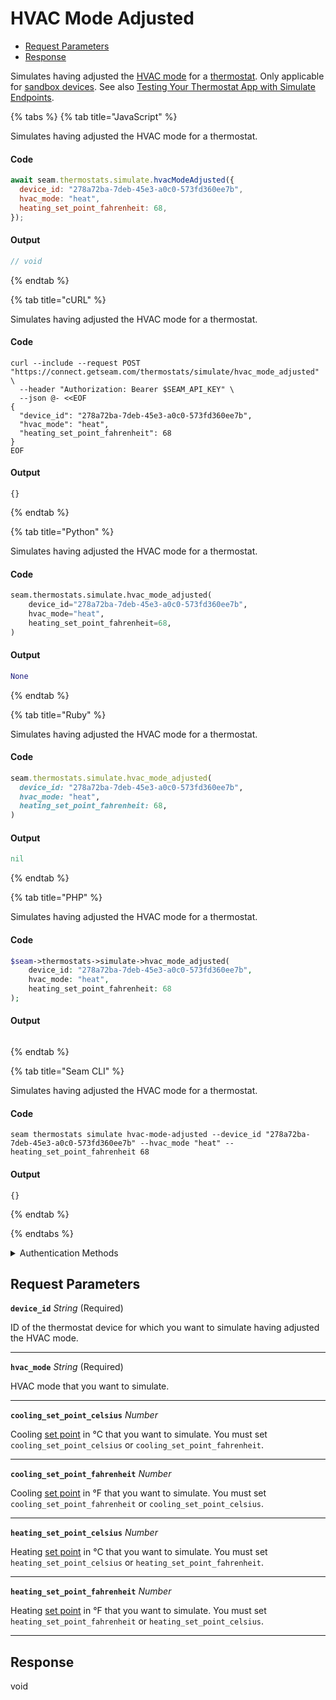 # HVAC Mode Adjusted

- [Request Parameters](#request-parameters)
- [Response](#response)

Simulates having adjusted the [HVAC mode](../../../capability-guides/thermostats/understanding-thermostat-concepts/hvac-mode.md) for a [thermostat](https://docs.seam.co/latest/capability-guides/thermostats). Only applicable for [sandbox devices](../../../core-concepts/workspaces/README.md#sandbox-workspaces). See also [Testing Your Thermostat App with Simulate Endpoints](../../../capability-guides/thermostats/testing-your-thermostat-app-with-simulate-endpoints.md).


{% tabs %}
{% tab title="JavaScript" %}

Simulates having adjusted the HVAC mode for a thermostat.

#### Code

```javascript
await seam.thermostats.simulate.hvacModeAdjusted({
  device_id: "278a72ba-7deb-45e3-a0c0-573fd360ee7b",
  hvac_mode: "heat",
  heating_set_point_fahrenheit: 68,
});
```

#### Output

```javascript
// void
```
{% endtab %}

{% tab title="cURL" %}

Simulates having adjusted the HVAC mode for a thermostat.

#### Code

```curl
curl --include --request POST "https://connect.getseam.com/thermostats/simulate/hvac_mode_adjusted" \
  --header "Authorization: Bearer $SEAM_API_KEY" \
  --json @- <<EOF
{
  "device_id": "278a72ba-7deb-45e3-a0c0-573fd360ee7b",
  "hvac_mode": "heat",
  "heating_set_point_fahrenheit": 68
}
EOF
```

#### Output

```curl
{}
```
{% endtab %}

{% tab title="Python" %}

Simulates having adjusted the HVAC mode for a thermostat.

#### Code

```python
seam.thermostats.simulate.hvac_mode_adjusted(
    device_id="278a72ba-7deb-45e3-a0c0-573fd360ee7b",
    hvac_mode="heat",
    heating_set_point_fahrenheit=68,
)
```

#### Output

```python
None
```
{% endtab %}

{% tab title="Ruby" %}

Simulates having adjusted the HVAC mode for a thermostat.

#### Code

```ruby
seam.thermostats.simulate.hvac_mode_adjusted(
  device_id: "278a72ba-7deb-45e3-a0c0-573fd360ee7b",
  hvac_mode: "heat",
  heating_set_point_fahrenheit: 68,
)
```

#### Output

```ruby
nil
```
{% endtab %}

{% tab title="PHP" %}

Simulates having adjusted the HVAC mode for a thermostat.

#### Code

```php
$seam->thermostats->simulate->hvac_mode_adjusted(
    device_id: "278a72ba-7deb-45e3-a0c0-573fd360ee7b",
    hvac_mode: "heat",
    heating_set_point_fahrenheit: 68
);
```

#### Output

```php

```
{% endtab %}

{% tab title="Seam CLI" %}

Simulates having adjusted the HVAC mode for a thermostat.

#### Code

```seam_cli
seam thermostats simulate hvac-mode-adjusted --device_id "278a72ba-7deb-45e3-a0c0-573fd360ee7b" --hvac_mode "heat" --heating_set_point_fahrenheit 68
```

#### Output

```seam_cli
{}
```
{% endtab %}

{% endtabs %}


<details>

<summary>Authentication Methods</summary>

- API key
- Personal access token
  <br>Must also include the `seam-workspace` header in the request.

To learn more, see [Authentication](https://docs.seam.co/latest/api/authentication).
</details>

## Request Parameters

**`device_id`** *String* (Required)

ID of the thermostat device for which you want to simulate having adjusted the HVAC mode.

---

**`hvac_mode`** *String* (Required)

HVAC mode that you want to simulate.

---

**`cooling_set_point_celsius`** *Number*

Cooling [set point](../../../capability-guides/thermostats/understanding-thermostat-concepts/set-points.md) in °C that you want to simulate. You must set `cooling_set_point_celsius` or `cooling_set_point_fahrenheit`.

---

**`cooling_set_point_fahrenheit`** *Number*

Cooling [set point](../../../capability-guides/thermostats/understanding-thermostat-concepts/set-points.md) in °F that you want to simulate. You must set `cooling_set_point_fahrenheit` or `cooling_set_point_celsius`.

---

**`heating_set_point_celsius`** *Number*

Heating [set point](../../../capability-guides/thermostats/understanding-thermostat-concepts/set-points.md) in °C that you want to simulate. You must set `heating_set_point_celsius` or `heating_set_point_fahrenheit`.

---

**`heating_set_point_fahrenheit`** *Number*

Heating [set point](../../../capability-guides/thermostats/understanding-thermostat-concepts/set-points.md) in °F that you want to simulate. You must set `heating_set_point_fahrenheit` or `heating_set_point_celsius`.

---


## Response

void

